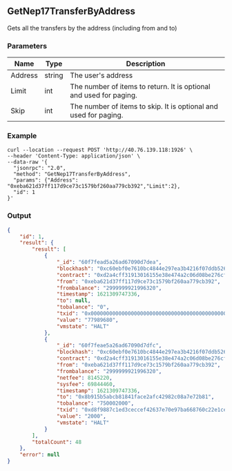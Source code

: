 ## GetNep17TransferByAddress

Gets all the transfers by the address (including from and to)

### Parameters

| Name | Type | Description |
| -------- | -------- | ------ |
| Address  | string | The user's address |
| Limit    | int | The number of items to return. It is optional and used for paging. |
| Skip     | int  | The number of items to skip. It is optional and used for paging. |

### Example
```shell
curl --location --request POST 'http://40.76.139.118:1926' \
--header 'Content-Type: application/json' \
--data-raw '{
  "jsonrpc": "2.0",
  "method": "GetNep17TransferByAddress",
  "params": {"Address": "0xeba621d37ff117d9ce73c1579bf260aa779cb392","Limit":2},
  "id": 1
}'
```

### Output

```json
{
    "id": 1,
    "result": {
        "result": [
            {
                "_id": "60f7fead5a26ad67090d7dea",
                "blockhash": "0xc60ebf0e7610bc4844e297ea3b4216f07ddb526dcc84126c6f5a3ad74bfc8232",
                "contract": "0xd2a4cff31913016155e38e474a2c06d08be276cf",
                "from": "0xeba621d37ff117d9ce73c1579bf260aa779cb392",
                "frombalance": "2999999921996320",
                "timestamp": 1621309747336,
                "to": null,
                "tobalance": "0",
                "txid": "0x0000000000000000000000000000000000000000000000000000000000000000",
                "value": "77989680",
                "vmstate": "HALT"
            },
            {
                "_id": "60f7feae5a26ad67090d7dfc",
                "blockhash": "0xc60ebf0e7610bc4844e297ea3b4216f07ddb526dcc84126c6f5a3ad74bfc8232",
                "contract": "0xd2a4cff31913016155e38e474a2c06d08be276cf",
                "from": "0xeba621d37ff117d9ce73c1579bf260aa779cb392",
                "frombalance": "2999999921996320",
                "netfee": 8145220,
                "sysfee": 69844460,
                "timestamp": 1621309747336,
                "to": "0x8b915b5abcb81841face2afc42982c08a7e72b81",
                "tobalance": "750002000",
                "txid": "0xd8f9887c1ed3ceccef42637e70e97ba668760c22e1ceabe5b510ccf70a328c68",
                "value": "2000",
                "vmstate": "HALT"
            }
        ],
        "totalCount": 48
    },
    "error": null
}
```


